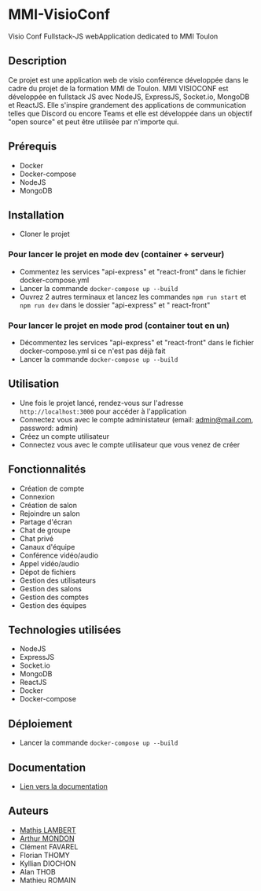 # MMI-VisioConf

Visio Conf Fullstack-JS webApplication dedicated to MMI Toulon

## Description

Ce projet est une application web de visio conférence développée dans le cadre du projet de la formation MMI de Toulon.
MMI VISIOCONF est développée en fullstack JS avec NodeJS, ExpressJS, Socket.io, MongoDB et ReactJS.
Elle s'inspire grandement des applications de communication telles que Discord ou encore Teams et elle est développée
dans un objectif "open source" et peut être utilisée par n'importe qui.

## Prérequis

- Docker
- Docker-compose
- NodeJS
- MongoDB

## Installation

- Cloner le projet

### Pour lancer le projet en mode dev (container + serveur)

- Commentez les services "api-express" et "react-front" dans le fichier docker-compose.yml
- Lancer la commande `docker-compose up --build`
- Ouvrez 2 autres terminaux et lancez les commandes `npm run start` et `npm run dev` dans le dossier "api-express" et "
  react-front"

### Pour lancer le projet en mode prod (container tout en un)

- Décommentez les services "api-express" et "react-front" dans le fichier docker-compose.yml si ce n'est pas déjà fait
- Lancer la commande `docker-compose up --build`

## Utilisation

- Une fois le projet lancé, rendez-vous sur l'adresse `http://localhost:3000` pour accéder à l'application
- Connectez vous avec le compte administateur (email: admin@mail.com, password: admin)
- Créez un compte utilisateur
- Connectez vous avec le compte utilisateur que vous venez de créer

## Fonctionnalités

- Création de compte
- Connexion
- Création de salon
- Rejoindre un salon
- Partage d'écran
- Chat de groupe
- Chat privé
- Canaux d'équipe
- Conférence vidéo/audio
- Appel vidéo/audio
- Dépot de fichiers
- Gestion des utilisateurs
- Gestion des salons
- Gestion des comptes
- Gestion des équipes

## Technologies utilisées

- NodeJS
- ExpressJS
- Socket.io
- MongoDB
- ReactJS
- Docker
- Docker-compose

## Déploiement

- Lancer la commande `docker-compose up --build`

## Documentation

- [Lien vers la documentation](https://github.com/BUT-MMI3/VisioConf/wiki)

## Auteurs

- [Mathis LAMBERT](https://mathislambert.fr)
- [Arthur MONDON](https://mondon.pro)
- Clément FAVAREL
- Florian THOMY
- Kyllian DIOCHON
- Alan THOB
- Mathieu ROMAIN
